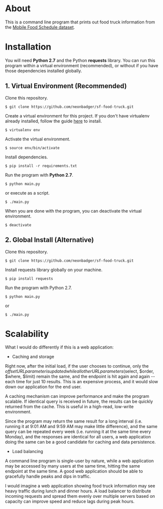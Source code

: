 # About

This is a command line program that prints out food truck information from the [Mobile Food Schedule dataset](https://data.sfgov.org/Economy-and-Community/Mobile-Food-Schedule/jjew-r69b).

# Installation

You will need **Python 2.7** and the Python **requests** library. You can run this program within a virtual environment (recommended), or without if you have those dependencies installed globally.

## 1. Virtual Environment (Recommended)

Clone this repository.

```$ git clone https://github.com/neonbadger/sf-food-truck.git```

Create a virtual environment for this project. If you don't have virtualenv already installed, follow the guide [here](https://docs.python-guide.org/dev/virtualenvs/) to install.

```
$ virtualenv env
```

Activate the virtual environment.

```
$ source env/bin/activate
```

Install dependencies.

```
$ pip install -r requirements.txt
```

Run the program with **Python 2.7**.

```
$ python main.py
```
or execute as a script.
```
$ ./main.py
```

When you are done with the program, you can deactivate the virtual environment.

```
$ deactivate
```

## 2. Global Install (Alternative)

Clone this repository.

```
$ git clone https://github.com/neonbadger/sf-food-truck.git
```

Install requests library globally on your machine.

```
$ pip install requests
```

Run the program with Python 2.7.

```
$ python main.py
```
or
```
$ ./main.py
```

# Scalability

What I would do differently if this is a web application:

- Caching and storage

Right now, after the initial load, if the user chooses to continue, only the $offset URL parameter is
updated while all other URL parameters ($select, $order, $where, $limit) remain the same, and the endpoint is hit again and again -- each time for just 10 results. This is an expensive process, and it would slow down our application for the end user.

A caching mechanism can improve performance and make the program scalable. If identical query is received in future, the results can be quickly returned from the cache. This is useful in a high-read, low-write environment.

Since the program may return the same result for a long interval (i.e. running it at 9:01 AM and 9:59 AM may make little difference), and the same query can be repeated every week (i.e. running it at the same time every Monday), and the responses are identical for all users, a web application doing the same can be a good candidate for caching and data persistence.

- Load balancing

A command line program is single-user by nature, while a web application may be accessed by many users at the same time, hitting the same endpoint at the same time. A good web application should be able to
gracefully handle peaks and dips in traffic.

I would imagine a web application showing food truck information may see heavy traffic during lunch and dinner hours. A load balancer to distribute incoming requests and spread them evenly over multiple servers based on capacity can improve speed and reduce lags during peak hours.
